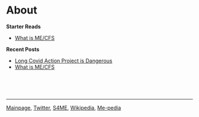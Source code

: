 # About 
**Starter Reads**
* [What is ME/CFS](me-cfs.md)

**Recent Posts**
* [Long Covid Action Project is Dangerous](LCAP.md)
* [What is ME/CFS](me-cfs.md)


<br/><br/><br/>

---

[Mainpage](https://me-cfs.github.io), [Twitter](https://twitter.com/yann_mecfs), [S4ME](https://www.s4me.info/members/yannlk.13870/), [Wikipedia](https://en.m.wikipedia.org/wiki/User:YannLK), [Me-pedia](https://me-pedia.org/wiki/User:Yannlk)


